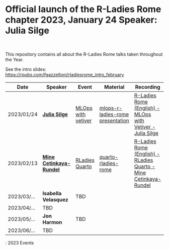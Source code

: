 # Official launch of the R-Ladies Rome chapter 2023, January 24 Speaker: Julia Silge

<br>

This repository contains all about the R-Ladies Rome talks taken throughout the Year.

See the intro slides: <https://rpubs.com/fgazzelloni/rladiesrome_intro_february>

| Date        | Speaker                                           | Event                                                                       | Material                                                                             | Recording                                                                                                       |
|---------------|---------------|---------------|---------------|---------------|
| 2023/01/24  | [**Julia Silge**](https://juliasilge.com/)        | [MLOps with vetiver](https://www.meetup.com/rladies-rome/events/289517054/) | [mlops-r-ladies-rome presentation](https://juliasilge.github.io/mlops-r-ladies-rome) | [R-Ladies Rome (English) - MLOps with Vetiver - Julia Silge](https://www.youtube.com/watch?v=PPB-iG8SexE)       |
| 2023/02/13  | [**Mine Cetinkaya-Rundel**](https://mine-cr.com/) | [RLadies Quarto](https://www.meetup.com/rladies-rome/events/290673316/)     | [quarto-rladies-rome](https://github.com/mine-cetinkaya-rundel/quarto-rladies-rome)  | [R-Ladies Rome (English) - RLadies Quarto - Mine Çetinkaya-Rundel](https://www.youtube.com/watch?v=lV-vUI--Pv0) |
| 2023/03/... | **Isabella Velasquez**                            | TBD                                                                         |                                                                                      |                                                                                                                 |
| 2023/04/... | TBD                                               |                                                                             |                                                                                      |                                                                                                                 |
| 2023/05/... | **Jon Harmon**                                    | TBD                                                                         |                                                                                      |                                                                                                                 |
| 2023/06/... | TBD                                               |                                                                             |                                                                                      |                                                                                                                 |

: 2023 Events
